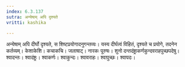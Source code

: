 ```yaml
---
index: 6.3.137
sutra: अन्येषाम् अपि दृश्यते
vritti: kashika

---
```

अन्येषाम् अपि दीर्घो दृश्यते, स शिष्टप्रयोगादनुगन्तव्यः। यस्य दीर्घत्वं विहितं, दृश्यते च प्रयोगे, तदनेन कर्तव्यम्। केशाकेशि। कचाकचि। जलाषाट्। नारकः पूरुषः। शुनो दन्तदंष्ट्राकर्णकुन्दवराहपुच्छपदेषु। श्वादन्तः। श्वादंष्ट्रः। श्वाकर्णः। श्वाकुन्दः। श्वावराहः। श्वापुच्छः। श्वापदः।